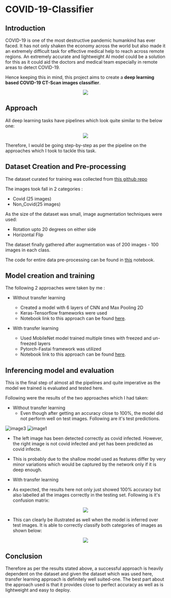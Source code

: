# COVID-19-Classifier

## Introduction

COVID-19 is one of the most destructive pandemic humankind has ever faced. It has not only shaken the economy across the world but also made it an extremely difficult task for effective medical help to reach across remote regions. 
An extremely accurate and lightweight AI model could be a solution for this as it could aid the doctors and medical team especially in remote areas to detect COVID-19. 

Hence keeping this in mind, this project aims to create a **deep learning based COVID-19 CT-Scan images classifier**.

<p align = "center">
<img src = "https://user-images.githubusercontent.com/51092051/132006234-1d286018-f6d1-44e4-a5cd-a317f6385a41.png">
</p>

## Approach

All deep learning tasks have pipelines which look quite similar to the below one:

<p align = "center">
<img src = "https://user-images.githubusercontent.com/51092051/131998752-1f28bd1d-da6f-41a7-831e-e092992b73ed.png">
</p>

Therefore, I would be going step-by-step as per the pipeline on the approaches which I took to tackle this task.

## Dataset Creation and Pre-processing

The dataset curated for training was collected from [this github repo](https://github.com/ieee8023/covid-chestxray-dataset) 

The images took fall in 2 categories :
- Covid (25 images)
- Non_Covid(25 images)

As the size of the dataset was small, image augmentation techniques were used:
- Rotation upto 20 degrees on either side
- Horizontal Flip

The dataset finally gathered after augmentation was of 200 images - 100 images in each class.

The code for entire data pre-processing can be found in [this](https://github.com/mohsin651/CovidClassifier/blob/main/Covid_Task_Data.ipynb) notebook. 

## Model creation and training

The following 2 approaches were taken by me :

- Without transfer learning
  - Created a model with 6 layers of CNN and Max Pooling 2D
  - Keras-Tensorflow frameworks were used
  - Notebook link to this approach can be found [here](https://github.com/mohsin651/CovidClassifier/blob/main/Covid_Task_Keras_TF.ipynb).

- With transfer learning
  - Used MobileNet model trained multiple times with freezed and un-freezed layers 
  - Pytorch-Fastai framework was utilized
  - Notebook link to this approach can be found [here](https://github.com/mohsin651/CovidClassifier/blob/main/Covid_Task_Transfer_Learning.ipynb).

## Inferencing model and evaluation

This is the final step of almost all the pipelines and quite imperative as the model we trained is evaluated and tested here.

Following were the results of the two approaches which I had taken:

- Without transfer learning 
  - Even though after getting an accuracy close to 100%, the model did not perform well on test images. Following are it's test predictions.

![image3](https://user-images.githubusercontent.com/51092051/132005007-fff0b950-95a7-471f-91da-7644da141483.png) ![image1](https://user-images.githubusercontent.com/51092051/132005016-e2a84ac8-23fd-4776-8db7-f4bb3141f59f.png)

  - The left image has been detected correctly as covid infected. However, the right image is not covid infected and yet has been predicted as covid infecte.
  - This is probably due to the shallow model used as features differ by very minor variations which would be captured by the network only if it is deep enough.

- With transfer learning
 - As expected, the results here not only just showed 100% accuracy but also labelled all the images correctly in the testing set. Following is it's confusion matrix:

<p align = "center">
<img src = "https://user-images.githubusercontent.com/51092051/132005486-d3ed44a6-7bd9-47ef-864e-7a24769e6fce.png">
</p>

  - This can clearly be illustrated as well when the model is inferred over test images. It is able to correctly classify both categories of images as shown below:

<p align = "center">
<img src = "https://user-images.githubusercontent.com/51092051/132005779-c39db37f-c71f-4694-84aa-482d6d0f916e.png">
</p>

## Conclusion

Therefore as per the results stated above, a successful approach is heavily dependent on the dataset and given the dataset which was used here, transfer learning approach is definitely well suited-one.
The best part about the approach used is that it provides close to perfect accuracy as well as is lightweight and easy to deploy.
